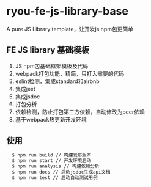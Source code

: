 # ryou-fe-js-library-base
A pure JS Library template，让开发js npm包更简单

## FE JS library 基础模板

1. JS npm包基础框架模板及代码
2. webpack打包功能，精简，只打入需要的代码
3. eslint检测，集成standard和airbnb
4. 集成jest
5. 集成jsdoc
6. 打包分析
7. 依赖检测，防止打包第三方依赖，自动修改为peer依赖
8. 基于webpack热更新开发环境

## 使用

```sh
  $ npm run build // 构建发布版本
  $ npm run start // 开发环境启动
  $ npm run analysis // 构建依赖分析
  $ npm run docs // 启动jsdoc生成api文档
  $ npm run test // 启动自动测试用例 
```
